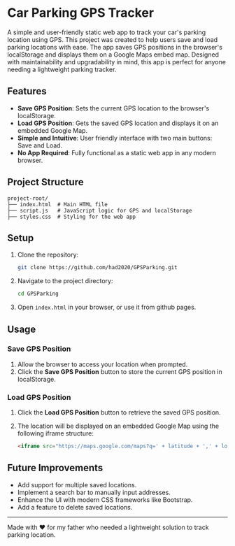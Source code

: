 # Car Parking GPS Tracker

A simple and user-friendly static web app to track your car's parking location using GPS. This project was created to help users save and load parking locations with ease. The app saves GPS positions in the browser's localStorage and displays them on a Google Maps embed map. Designed with maintainability and upgradability in mind, this app is perfect for anyone needing a lightweight parking tracker.

## Features

- **Save GPS Position**: Sets the current GPS location to the browser's localStorage.
- **Load GPS Position**: Gets the saved GPS location and displays it on an embedded Google Map.
- **Simple and Intuitive**: User friendly interface with two main buttons: Save and Load.
- **No App Required**: Fully functional as a static web app in any modern browser.

## Project Structure

```plaintext
project-root/
├── index.html  # Main HTML file
├── script.js   # JavaScript logic for GPS and localStorage
├── styles.css  # Styling for the web app
```

## Setup

1. Clone the repository:
   ```bash
   git clone https://github.com/had2020/GPSParking.git
   ```
2. Navigate to the project directory:
   ```bash
   cd GPSParking
   ```
3. Open `index.html` in your browser, or use it from github pages.

## Usage

### Save GPS Position
1. Allow the browser to access your location when prompted.
2. Click the **Save GPS Position** button to store the current GPS position in localStorage.

### Load GPS Position
1. Click the **Load GPS Position** button to retrieve the saved GPS position.
2. The location will be displayed on an embedded Google Map using the following iframe structure:

   ```html
   <iframe src="https://maps.google.com/maps?q=' + latitude + ',' + longitude + '&t=&z=15&ie=UTF8&iwloc=&output=embed"</iframe>
   ```

## Future Improvements

- Add support for multiple saved locations.
- Implement a search bar to manually input addresses.
- Enhance the UI with modern CSS frameworks like Bootstrap.
- Add a feature to delete saved locations.

---

Made with ❤️ for my father who needed a lightweight solution to track parking location.
